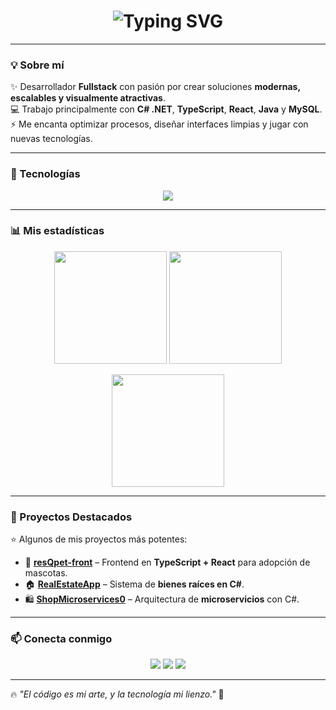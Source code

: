 <!-- Encabezado con animación -->
<h1 align="center">
  <img src="https://readme-typing-svg.demolab.com?font=Fira+Code&weight=700&size=28&duration=3000&pause=1000&color=FF5733&center=true&vCenter=true&width=600&lines=👋+Hey!+I'm+Delio+Rodriguez;🚀+Fullstack+Developer;🔥+Building+Modern+and+Scalable+Apps" alt="Typing SVG" />
</h1>

---

### 💡 Sobre mí
✨ Desarrollador **Fullstack** con pasión por crear soluciones **modernas, escalables y visualmente atractivas**.  
💻 Trabajo principalmente con **C# .NET**, **TypeScript**, **React**, **Java** y **MySQL**.  
⚡ Me encanta optimizar procesos, diseñar interfaces limpias y jugar con nuevas tecnologías.  

---

### 🚀 Tecnologías
<p align="center">
  <img src="https://skillicons.dev/icons?i=cs,dotnet,ts,react,tailwind,mysql,java,git,github,docker,postman,vscode&theme=light" />
</p>

---

### 📊 Mis estadísticas
<p align="center">
  <img src="https://github-readme-stats.vercel.app/api?username=DelioRodriguez&show_icons=true&theme=tokyonight&hide_border=true" height="180em"/>
  <img src="https://github-readme-stats.vercel.app/api/top-langs/?username=DelioRodriguez&layout=compact&theme=tokyonight&hide_border=true" height="180em"/>
</p>

<p align="center">
  <img src="https://streak-stats.demolab.com?user=DelioRodriguez&theme=tokyonight&hide_border=true" height="180em" />
</p>

---

### 📌 Proyectos Destacados
⭐ Algunos de mis proyectos más potentes:

- 🔗 [**resQpet-front**](https://github.com/DelioRodriguez/resqpet-front) – Frontend en **TypeScript + React** para adopción de mascotas.
- 🏠 [**RealEstateApp**](https://github.com/DelioRodriguez/RealEstateApp) – Sistema de **bienes raíces en C#**.
- 🛍 [**ShopMicroservices0**](https://github.com/DelioRodriguez/ShopMicroservices0) – Arquitectura de **microservicios** con C#.

---

### 📫 Conecta conmigo
<p align="center">
  <a href="https://www.linkedin.com/in/delio-rodriguez-7a4056289/"><img src="https://img.shields.io/badge/-LinkedIn-%230077B5?style=for-the-badge&logo=linkedin&logoColor=white"/></a>
  <a href="mailto:deliolorenzo28@gmail.com"><img src="https://img.shields.io/badge/-Gmail-D14836?style=for-the-badge&logo=gmail&logoColor=white"/></a>
  <a href="https://github.com/DelioRodriguez"><img src="https://img.shields.io/badge/-GitHub-181717?style=for-the-badge&logo=github&logoColor=white"/></a>
</p>

---

🔥 *"El código es mi arte, y la tecnología mi lienzo."* 🎨

